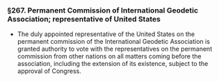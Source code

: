 ### §267. Permanent Commission of International Geodetic Association; representative of United States
* The duly appointed representative of the United States on the permanent commission of the International Geodetic Association is granted authority to vote with the representatives on the permanent commission from other nations on all matters coming before the association, including the extension of its existence, subject to the approval of Congress.